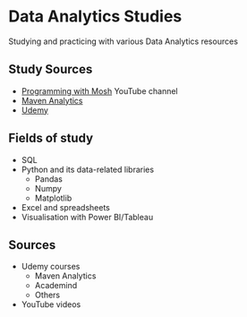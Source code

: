 # Data Analytics Studies

Studying and practicing with various Data Analytics resources

## Study Sources

* [Programming with Mosh](https://www.youtube.com/@programmingwithmosh) YouTube channel
* [Maven Analytics](https://mavenanalytics.io/)
* [Udemy](https://www.udemy.com/)

## Fields of study
* SQL
* Python and its data-related libraries
    * Pandas
    * Numpy
    * Matplotlib
* Excel and spreadsheets
* Visualisation with Power BI/Tableau

## Sources
* Udemy courses
    * Maven Analytics
    * Academind
    * Others
* YouTube videos
